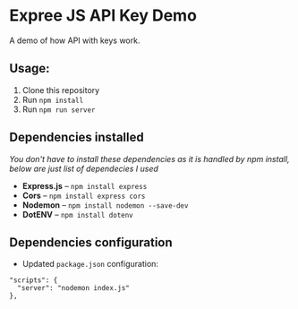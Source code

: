 # Expree JS API Key Demo

A demo of how API with keys work.

## Usage:
1. Clone this repository
2. Run `npm install`
3. Run `npm run server`

## Dependencies installed
*You don't have to install these dependencies as it is handled by npm install, below are just list of dependecies I used*

- **Express.js** – `npm install express`
- **Cors** – `npm install express cors`
- **Nodemon** – `npm install nodemon --save-dev`
- **DotENV** – `npm install dotenv`

## Dependencies configuration
- Updated `package.json` configuration:
```
"scripts": {
  "server": "nodemon index.js"
},
```